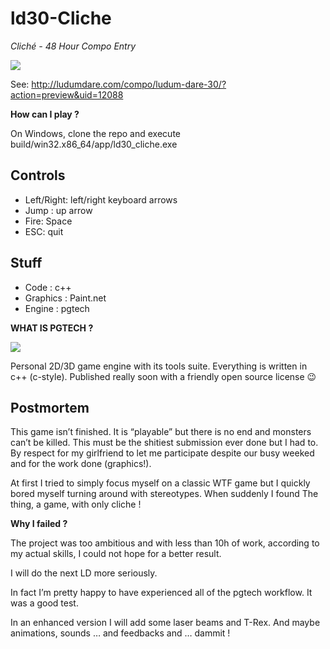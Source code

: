 # ld30-Cliche

_Cliché - 48 Hour Compo Entry_

![](http://ludumdare.com/compo/wp-content/compo2//375043/12088-shot0.jpg-eq-900-500.jpg)

See: http://ludumdare.com/compo/ludum-dare-30/?action=preview&uid=12088

**How can I play ?**

On Windows, clone the repo and execute build/win32.x86_64/app/ld30_cliche.exe 

## Controls
- Left/Right: left/right keyboard arrows 
- Jump : up arrow 
- Fire: Space 
- ESC: quit 

## Stuff 
- Code : c++ 
- Graphics : Paint.net 
- Engine : pgtech 


**WHAT IS PGTECH ?**

![](http://www.ludumdare.com/compo/wp-content/uploads/2014/08/protogecko.png)

Personal 2D/3D game engine with its tools suite. Everything is written in c++ (c-style). Published really soon with a friendly open source license 😉
 

## Postmortem

This game isn’t finished. It is “playable” but there is no end and monsters can’t be killed. 
This must be the shitiest submission ever done but I had to. By respect for my girlfriend to let me participate despite our busy weeked and for the work done (graphics!). 

At first I tried to simply focus myself on a classic WTF game but I quickly bored myself turning around with stereotypes. When suddenly I found The thing, a game, with only cliche !

**Why I failed ?**

The project was too ambitious and with less than 10h of work, according to my actual skills, I could not hope for a better result.

I will do the next LD more seriously.

In fact I’m pretty happy to have experienced all of the pgtech workflow. It was a good test.

In an enhanced version I will add some laser beams and T-Rex. And maybe animations, sounds … and feedbacks and … dammit !
